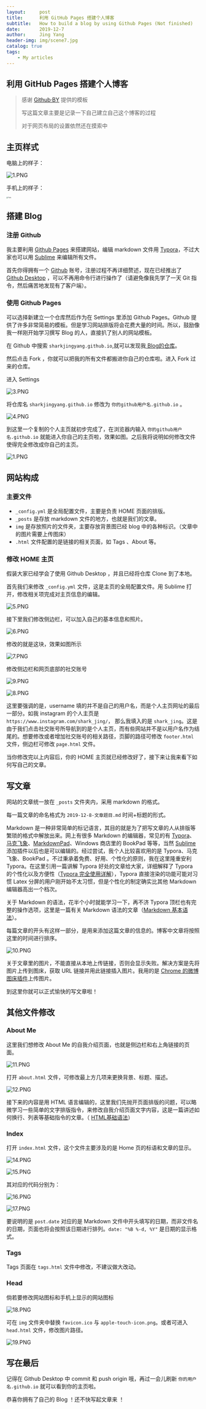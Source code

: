 ```yaml
---
layout:     post                                                     
title:      利用 GitHub Pages 搭建个人博客                            
subtitle:   How to build a blog by using Github Pages (Not finished)   
date:       2019-12-7                                                 
author:     Jing Yang                                                 
header-img: img/scene7.jpg
catalog: true                                                          
tags:                                                                  
    - My articles	 
---
```


## 利用 GitHub Pages 搭建个人博客

> 感谢 [Github·BY](https://github.com/qiubaiying/qiubaiying.github.io) 提供的模板
>
> 写这篇文章主要是记录一下自己建立自己这个博客的过程
>
> 对于网页布局的设置依然还在摸索中

## 主页样式

电脑上的样子：

![1.PNG](http://ww1.sinaimg.cn/large/006EGaNZgy1g9osj52bqcj31gw0q01ky.jpg)

手机上的样子：

<img src="http://ww1.sinaimg.cn/large/006EGaNZgy1g9oskdde8qj30u01sz0zx.jpg" alt="2.jpg" style="zoom:25%;" />

## 搭建 Blog

### 注册 Github

我主要利用 [Github Pages](https://pages.github.com/) 来搭建网站，编辑 markdown 文件用 [Typora](https://www.typora.io/)，不过大家也可以用 [Sublime](https://www.sublimetext.com/) 来编辑所有文件。

首先你得拥有一个 [Github](https://github.com/) 账号，注册过程不再详细赘述，现在已经推出了 [Github Desktop](https://desktop.github.com/) ，可以不再用命令行进行操作了（请避免像我先学了一天 Git 指令，然后痛苦地发现有了客户端）。

### 使用 Github Pages

可以选择新建立一个仓库然后作为在 Settings 里添加 Github Pages。Github 提供了许多非常简易的模板。但是学习网站排版将会花费大量的时间。所以，鼓励像我一样刚开始学习撰写 Blog 的人，直接扒了别人的网站模板。

在 Github 中搜索 `sharkjingyang.github.io`,就可以发现我[ Blog的仓库](https://github.com/sharkjingyang/sharkjingyang.github.io)。

然后点击 Fork ，你就可以把我的所有文件都搬进你自己的仓库啦。进入 Fork 过来的仓库。

进入 Settings 

![3.PNG](http://ww1.sinaimg.cn/large/006EGaNZgy1g9pw77qzxej30sh0hit9p.jpg)

 将仓库名 `sharkjingyang.github.io` 修改为 `你的github用户名.github.io` 。

![4.PNG](http://ww1.sinaimg.cn/large/006EGaNZgy1g9pw8hy2awj30sh0gaq48.jpg)

到这里一个复制的个人主页就初步完成了，在浏览器内输入 `你的github用户名.github.io` 就能进入你自己的主页啦，效果如图。之后我将说明如何修改文件使得完全修改成你自己的主页。

![1.PNG](http://ww1.sinaimg.cn/large/006EGaNZgy1g9osj52bqcj31gw0q01ky.jpg)

## 网站构成

### 主要文件

* `_config.yml` 是全局配置文件，主要是负责 HOME 页面的排版。
* `_posts` 是存放 markdown 文件的地方，也就是我们的文章。
* `img` 是存放照片的文件夹，主要存放背景图已经 blog 中的各种标识。（文章中的图片需要上传图床）
* `.html` 文件配置的是链接的相关页面，如 Tags 、About 等。

### 修改 HOME 主页

假装大家已经学会了使用 Github Desktop ，并且已经将仓库 Clone 到了本地。

首先我们来修改 `_config.yml` 文件，这是主页的全局配置文件。用 Sublime 打开，修改相关项完成对主页信息的编辑。

![5.PNG](http://ww1.sinaimg.cn/large/006EGaNZgy1g9pwqma4pjj30oi054jrt.jpg)

接下里我们修改侧边栏，可以加入自己的基本信息和照片。

![6.PNG](http://ww1.sinaimg.cn/large/006EGaNZgy1g9pwsdammaj30m302ijrc.jpg)

修改的就是这块，效果如图所示

![7.PNG](http://ww1.sinaimg.cn/large/006EGaNZgy1g9pwti2m25j307q06ztap.jpg)

修改侧边栏和网页底部的社交账号

![9.PNG](http://ww1.sinaimg.cn/large/006EGaNZgy1g9pwxfg322j30al032a9x.jpg)

![8.PNG](http://ww1.sinaimg.cn/large/006EGaNZgy1g9q2jztatyj30jq03vdfu.jpg)

这里要强调的是，username 填的并不是自己的用户名，而是个人主页网址的最后一部分。如我 instagram 的个人主页是 `https://www.instagram.com/shark_jing/`， 那么我填入的是 `shark_jing`。这是由于我们点击社交账号所导航到的是个人主页，而有些网站并不是以用户名作为结尾的。想要修改或者增加社交账号的相关路径，页脚的路径可修改 `footer.html` 文件，侧边栏可修改 `page.html` 文件。

当你修改完以上内容后，你的 HOME 主页就已经修改好了，接下来让我来看下如何写自己的文章。

## 写文章

网站的文章统一放在 `_posts` 文件夹内，采用 markdown 的格式。

每一篇文章的命名格式为 `2019-12-8-文章题目.md` 时间+标题的形式。

Markdown 是一种非常简单的标记语言，其目的就是为了把写文章的人从排版等繁琐的格式中解放出来。网上有很多 Markdown 的编辑器，常见的有 [Typora](https://www.typora.io/)、[马克飞象](https://maxiang.io/)、[MarkdownPad](http://markdownpad.com/)、Windows 商店里的 BookPad 等等，当然 [Sublime](https://www.sublimetext.com/) 添加插件以后也是可以编辑的。经过尝试，我个人比较喜欢用的是 Typora、马克飞象、BookPad 。不过秉承着免费、好用、个性化的原则，我在这里隆重安利 Typora。在这里引用一篇讲解 Typora 好处的文章给大家，详细解释了 Typora 的个性化以及方便性（[Typora 完全使用详解](https://sspai.com/post/54912)），Typora 直接渲染的功能可能对习惯 Latex 分屏的用户刚开始不太习惯，但是个性化的制定确实比其他 Markdown 编辑器高出一个档次。

关于 Markdown 的语法，花半个小时就能学习一下，再不济 Typora 顶栏也有完整的操作选项，这里是一篇有关 Markdown 语法的文章（[Markdown 基本语法](https://www.jianshu.com/p/191d1e21f7ed)）。

每篇文章的开头有这样一部分，是用来添加这篇文章的信息的。博客中文章将按照这里的时间进行排序。

![10.PNG](http://ww1.sinaimg.cn/large/006EGaNZgy1g9q3cfofirj30j105gdg0.jpg)

关于文章里的图片，不能直接从本地上传链接，否则会显示失败。解决方案是先将图片上传到图床，获取 URL 链接并用此链接插入图片。我用的是 [Chrome 的微博图床插件](https://chrome.google.com/webstore/detail/%E6%96%B0%E6%B5%AA%E5%BE%AE%E5%8D%9A%E5%9B%BE%E5%BA%8A/fdfdnfpdplfbbnemmmoklbfjbhecpnhf?utm_source=chrome-ntp-icon)上传图片。

到这里你就可以正式愉快的写文章啦！

## 其他文件修改

### About Me

这里我们想修改 About Me 的自我介绍页面，也就是侧边栏和右上角链接的页面。

![11.PNG](http://ww1.sinaimg.cn/large/006EGaNZgy1g9qwiroz91j31go0q5kjm.jpg)

打开 `about.html` 文件，可修改最上方几项来更换背景、标题、描述。

![12.PNG](http://ww1.sinaimg.cn/large/006EGaNZgy1g9qwl16n8aj30c202yglh.jpg)

接下来的内容是用 HTML 语言编辑的，这里我们先抛开页面排版的问题，可以略微学习一些简单的文字排版指令，来修改自我介绍页面文字内容，这是一篇讲述如何换行、列表等基础指令的文章。（ [HTML基础语法](https://www.jianshu.com/p/5892747102e7)）

### Index

打开 `index.html` 文件，这个文件主要涉及的是 Home 页的标语和文章的显示。

![14.PNG](http://ww1.sinaimg.cn/large/006EGaNZgy1g9qwt129eij311z07c7nm.jpg)

![15.PNG](http://ww1.sinaimg.cn/large/006EGaNZgy1g9qwto9rt1j30q1062jrs.jpg)

其对应的代码分别为：

![16.PNG](http://ww1.sinaimg.cn/large/006EGaNZgy1g9qww2lq70j30oz0290sk.jpg)

![17.PNG](http://ww1.sinaimg.cn/large/006EGaNZgy1g9qwwzjoxjj30v00alwet.jpg)

要说明的是 `post.date` 对应的是 Markdown 文件中开头填写的日期，而非文件名的日期，页面也将会按照该日期进行排列。`date: "%B %-d, %Y"` 是日期的显示格式。

### Tags

Tags 页面在 `tags.html` 文件中修改，不建议做大改动。

### Head

倘若要修改网站图标和手机上显示的网站图标

![18.PNG](http://ww1.sinaimg.cn/large/006EGaNZgy1g9qx5lzfucj306y011we9.jpg)

可在 `img` 文件夹中替换 `favicon.ico` 与 `apple-touch-icon.png`。或者可进入 `head.html` 文件，修改图片路径。

![19.PNG](http://ww1.sinaimg.cn/large/006EGaNZgy1g9qxbypb6rj30kb02kt8m.jpg)

## 写在最后

记得在 Github Desktop 中 commit 和 push origin 哦，再过一会儿刷新 `你的用户名.github.io` 就可以看到你的主页啦。

恭喜你拥有了自己的 Blog ！还不快写起文章来 ！



